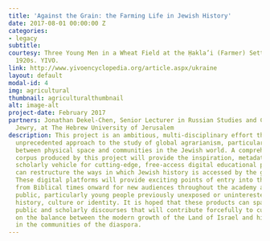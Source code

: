 ```yaml
---
title: 'Against the Grain: the Farming Life in Jewish History'
date: 2017-08-01 00:00:00 Z
categories:
- legacy
subtitle:
courtesy: Three Young Men in a Wheat Field at the Ḥakla’i (Farmer) Settlement, ca.
  1920s. YIVO.
link: http://www.yivoencyclopedia.org/article.aspx/ukraine
layout: default
modal-id: 4
img: agricultural
thumbnail: agriculturalthumbnail
alt: image-alt
project-date: February 2017
partners: Jonathan Dekel-Chen, Senior Lecturer in Russian Studies and Contemporary
  Jewry, at The Hebrew University of Jerusalem
description: This project is an ambitious, multi-disciplinary effort that takes an
  unprecedented approach to the study of global agrarianism, particularly at the intersection
  between physical space and communities in the Jewish world. A comprehensive research
  corpus produced by this project will provide the inspiration, metadata content and
  scholarly vehicle for cutting-edge, free-access digital educational packages that
  can restructure the ways in which Jewish history is accessed by the general public.
  These digital platforms will provide exciting points of entry into that history
  from Biblical times onward for new audiences throughout the academy and general
  public, particularly young people previously unexposed or uninterested in Jewish
  history, culture or identity. It is hoped that these products can spark vibrant
  public and scholarly discourses that will contribute forcefully to current debates
  on the balance between the modern growth of the Land of Israel and historic developments
  in the communities of the diaspora.
---
```

